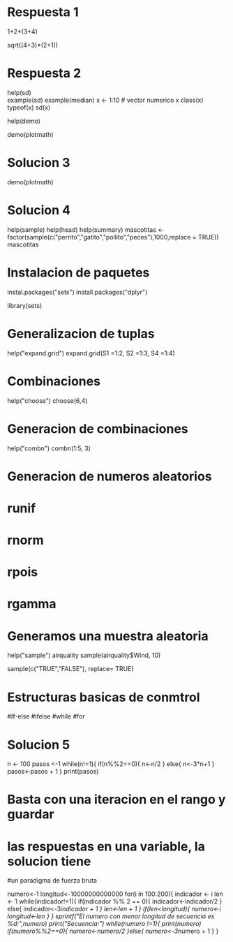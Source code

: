 # Respuesta 1

 1+2*(3+4)
 
 sqrt((4+3)*(2+1))
 
# Respuesta 2 

help(sd)  
example(sd)
example(median)
x <- 1:10 # vector numerico
x
class(x)
typeof(x)
sd(x)

help(demo)

demo(plotmath)

 # Solucion 3
 demo(plotmath)
 
 # Solucion 4
 
 help(sample)
 help(head)
 help(summary)
 mascotitas <- factor(sample(c("perrito","gatito","pollito","peces"),1000,replace = TRUE))
 mascotitas
 
 # Instalacion de paquetes

instal.packages("sets")
install.packages("dplyr")

library(sets)

# Generalizacion de tuplas

help("expand.grid")
expand.grid(S1 =1:2, S2 =1:3, S4 =1:4)

# Combinaciones

help("choose")
choose(6,4)

# Generacion de combinaciones 

help("combn")
combn(1:5, 3)

# Generacion de numeros aleatorios

# runif
# rnorm
# rpois
# rgamma

# Generamos una muestra aleatoria

help("sample")
airquality
sample(airquality$Wind, 10)

sample(c("TRUE","FALSE"), replace= TRUE)

# Estructuras basicas de conmtrol

#If-else
#ifelse
#while
#for

# Solucion 5

n <- 100
pasos <-1
while(n!=1){
      if(n%%2==0){
        n<-n/2
      }
      else{
        n<-3*n+1
      }
      pasos<-pasos + 1
}
print(pasos)

# Basta con una iteracion en el rango y guardar 
# las respuestas en una variable, la solucion tiene
#un paradigma de fuerza bruta

numero<-1
longitud<-10000000000000
  for(i in 100:200){
      indicador <- i 
      len <- 1
      while(indicador!=1){
        if(indicador %% 2 == 0){
            indicador<-indicador/2
        }
        else{
          indicador<-3*indicador + 1
        }
        len<-len + 1
      }
        if(len<longitud){
            numero<-i
            longitud<-len
        }
    }
  sprintf("El numero con menor longitud de secuencia es %d:",numero)
  print("Secuencia:")
  while(numero !=1){
        print(numero)
        if(numero%%2==0){
              numero<-numero/2
        }else{
            numero<-3*numero + 1
        }
  }

